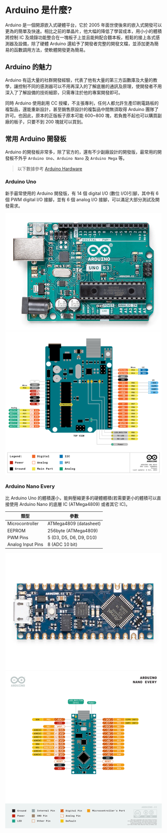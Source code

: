 # Arduino 是什麼?

Arduino 是一個開源嵌入式硬體平台，它於 2005 年面世使後來的嵌入式開發可以更為的簡單及快速。相比之前的單晶片，他大幅的降低了學習成本，用小小的體積將控制 IC 及燒錄功能整合在一塊板子上並且能夠配合麵本板，輕鬆的接上各式感測器及設備，除了硬體 Arduino 還給予了開發者完整的開發文檔，並添加更為簡易的函數調用方法，使軟體開發更為簡易。

## Arduino 的魅力

Arduino 有這大量的社群開發經驗，代表了他有大量的第三方函數庫及大量的教學，讓控制不同的感測器可以不用再深入的了解底層的通訊及原理，使開發者不用深入了了解設備的技術細節，只需專注於他的專案開發即可。

同時 Arduino 使用創用 CC 授權，不主張專利，任何人都允許生產印刷電路板的複製品，還能重新設計，甚至銷售原設計的複製品中間無須取得 Arduino 團隊了許可。也因此，原本的正版板子原本可能 600~800 塊，若負擔不起也可以購買副廠的板子，只要不到 200 塊就可以買到。

## 常用 Arduino 開發板

Arduino 的開發板非常多，除了官方的，還有不少副廠設計的開發版，最常用的開發板不外乎 `Arduino Uno`、`Arduino Nano` 及 `Arduino Mega` 等。

> 以下數據參考 [Arduino Hardware](https://www.arduino.cc/en/hardware)

### Arduino Uno

新手最常使用的 Arduino 開發版，有 14 個 digital I/O (數位 I/O)引腳，其中有 6 個 PWM digital I/O 接腳，並有 6 個 analog I/O 接腳，可以滿足大部分測試及開發需求。

<img src="./images/arduino_uno.png" width="600" alt="Arduino Uno">
<img src="./images/arduino_uno_pins.png" width="600" alt="Arduino Uno Pins">

### Arduino Nano Every

比 Arduino Uno 的體積還小，能夠壓縮更多的硬體體積(若需要更小的體積可以直接使用 Arduino Nano 的底層 IC (ATMega4809) 或者其它 IC)。

| 類型              | 參數                    |
| ----------------- | ----------------------- |
| Microcontroller   | ATMega4809 (datasheet)  |
| EEPROM            | 256byte (ATMega4809)    |
| PWM Pins          | 5 (D3, D5, D6, D9, D10) |
| Analog Input Pins | 8 (ADC 10 bit)          |

<img src="./images/arduino_nano.png" width="600" alt="Arduino Nano Every">
<img src="./images/arduino_nano_pins.png" width="600" alt="Arduino Nano Every Pins">
